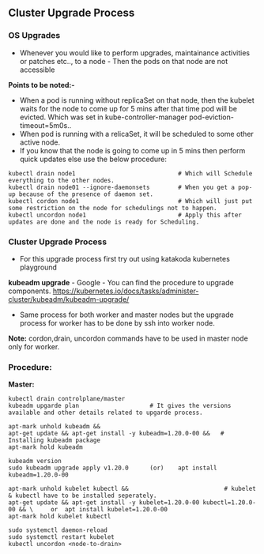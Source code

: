 ## Cluster Upgrade Process
### OS Upgrades
* Whenever you would like to perform upgrades, maintainance activities or patches etc.., to a node - Then the pods on that node are not accessible

**Points to be noted:-** 
* When a pod is running without replicaSet on that node, then the kubelet waits for the node to come up for 5 mins after that time pod will be evicted. Which was set in 
  kube-controller-manager pod-eviction-timeout=5m0s..
* When pod is running with a relicaSet, it will be scheduled to some other active node.
* If you know that the node is going to come up in 5 mins then perform quick updates else use the below procedure:
```
kubectl drain node1                             # Which will Schedule everything to the other nodes.
kubectl drain node01 --ignore-daemonsets        # When you get a pop-up because of the presence of daemon set.
kubectl cordon node1                            # Which will just put some restriction on the node for schedulings not to happen.
kubectl uncordon node1                          # Apply this after updates are done and the node is ready for Scheduling.
```
### Cluster Upgrade Process
* For this upgrade process first try out using katakoda kubernetes playground

**kubeadm upgrade** - Google - You can find the procedure to upgrade components.  https://kubernetes.io/docs/tasks/administer-cluster/kubeadm/kubeadm-upgrade/
* Same process for both worker and master nodes but the upgrade process for worker has to be done by ssh into worker node.

**Note:** cordon,drain, uncordon commands have to be used in master node only for worker.
### Procedure:
**Master:**
```
kubectl drain controlplane/master 
kubeadm upgarde plan                    # It gives the versions available and other details related to upgarde process.

apt-mark unhold kubeadm &&                    
apt-get update && apt-get install -y kubeadm=1.20.0-00 &&   # Installing kubeadm package
apt-mark hold kubeadm

kubeadm version     
sudo kubeadm upgrade apply v1.20.0      (or)    apt install kubeadm=1.20.0-00

apt-mark unhold kubelet kubectl &&                           # kubelet & kubectl have to be installed seperately.
apt-get update && apt-get install -y kubelet=1.20.0-00 kubectl=1.20.0-00 && \     or  apt install kubelet=1.20.0-00
apt-mark hold kubelet kubectl

sudo systemctl daemon-reload
sudo systemctl restart kubelet
kubectl uncordon <node-to-drain>
```
